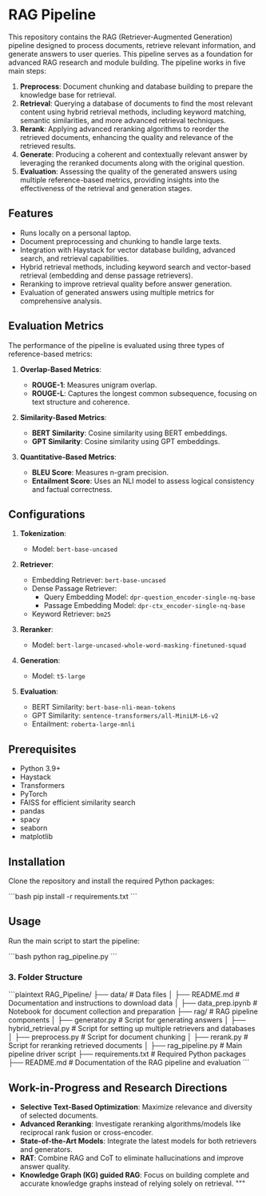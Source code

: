 # RAG Pipeline

This repository contains the RAG (Retriever-Augmented Generation) pipeline designed to process documents, retrieve relevant information, and generate answers to user queries. This pipeline serves as a foundation for advanced RAG research and module building. The pipeline works in five main steps:

1. **Preprocess**: Document chunking and database building to prepare the knowledge base for retrieval.
2. **Retrieval**: Querying a database of documents to find the most relevant content using hybrid retrieval methods, including keyword matching, semantic similarities, and more advanced retrieval techniques.
3. **Rerank**: Applying advanced reranking algorithms to reorder the retrieved documents, enhancing the quality and relevance of the retrieved results.
4. **Generate**: Producing a coherent and contextually relevant answer by leveraging the reranked documents along with the original question.
5. **Evaluation**: Assessing the quality of the generated answers using multiple reference-based metrics, providing insights into the effectiveness of the retrieval and generation stages.

## Features

- Runs locally on a personal laptop.
- Document preprocessing and chunking to handle large texts.
- Integration with Haystack for vector database building, advanced search, and retrieval capabilities.
- Hybrid retrieval methods, including keyword search and vector-based retrieval (embedding and dense passage retrievers).
- Reranking to improve retrieval quality before answer generation.
- Evaluation of generated answers using multiple metrics for comprehensive analysis.

## Evaluation Metrics

The performance of the pipeline is evaluated using three types of reference-based metrics:

1. **Overlap-Based Metrics**:
   - **ROUGE-1**: Measures unigram overlap.
   - **ROUGE-L**: Captures the longest common subsequence, focusing on text structure and coherence.

2. **Similarity-Based Metrics**:
   - **BERT Similarity**: Cosine similarity using BERT embeddings.
   - **GPT Similarity**: Cosine similarity using GPT embeddings.

3. **Quantitative-Based Metrics**:
   - **BLEU Score**: Measures n-gram precision.
   - **Entailment Score**: Uses an NLI model to assess logical consistency and factual correctness.

## Configurations

1. **Tokenization**:
   - Model: `bert-base-uncased`

2. **Retriever**:
   - Embedding Retriever: `bert-base-uncased`
   - Dense Passage Retriever:
     - Query Embedding Model: `dpr-question_encoder-single-nq-base`
     - Passage Embedding Model: `dpr-ctx_encoder-single-nq-base`
   - Keyword Retriever: `bm25`

3. **Reranker**:
   - Model: `bert-large-uncased-whole-word-masking-finetuned-squad`

4. **Generation**:
   - Model: `t5-large`

5. **Evaluation**:
   - BERT Similarity: `bert-base-nli-mean-tokens`
   - GPT Similarity: `sentence-transformers/all-MiniLM-L6-v2`
   - Entailment: `roberta-large-mnli`

## Prerequisites

- Python 3.9+
- Haystack
- Transformers
- PyTorch
- FAISS for efficient similarity search
- pandas
- spacy
- seaborn
- matplotlib

## Installation

Clone the repository and install the required Python packages:

\`\`\`bash
pip install -r requirements.txt
\`\`\`

## Usage

Run the main script to start the pipeline:

\`\`\`bash
python rag_pipeline.py
\`\`\`

### 3. Folder Structure

\`\`\`plaintext
RAG_Pipeline/
├── data/                                 # Data files
│   ├── README.md                         # Documentation and instructions to download data
│   ├── data_prep.ipynb                   # Notebook for document collection and preparation
├── rag/                                  # RAG pipeline components
│   ├── generator.py                      # Script for generating answers
│   ├── hybrid_retrieval.py               # Script for setting up multiple retrievers and databases
│   ├── preprocess.py                     # Script for document chunking
│   ├── rerank.py                         # Script for reranking retrieved documents
│   ├── rag_pipeline.py                   # Main pipeline driver script
├── requirements.txt                      # Required Python packages
├── README.md                             # Documentation of the RAG pipeline and evaluation
\`\`\`

## Work-in-Progress and Research Directions

- **Selective Text-Based Optimization**: Maximize relevance and diversity of selected documents.
- **Advanced Reranking**: Investigate reranking algorithms/models like reciprocal rank fusion or cross-encoder.
- **State-of-the-Art Models**: Integrate the latest models for both retrievers and generators.
- **RAT**: Combine RAG and CoT to eliminate hallucinations and improve answer quality.
- **Knowledge Graph (KG) guided RAG**: Focus on building complete and accurate knowledge graphs instead of relying solely on retrieval.
"""
